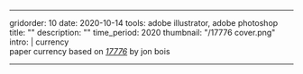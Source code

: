 ---

gridorder: 10
date: 2020-10-14
tools: adobe illustrator, adobe photoshop
title: ""
description: ""
time_period: 2020
thumbnail: "/17776 cover.png"
intro: |
 currency <br>
 paper currency based on <i><a href="https://www.sbnation.com/a/17776-football" target="_blank">17776</a></i> by jon bois


---